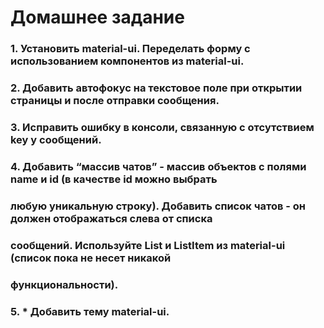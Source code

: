 # Домашнее задание
### 1. Установить material-ui. Переделать форму с использованием компонентов из material-ui.
### 2. Добавить автофокус на текстовое поле при открытии страницы и после отправки сообщения.
### 3. Исправить ошибку в консоли, связанную с отсутствием key у сообщений.
### 4. Добавить “массив чатов” - массив объектов с полями name и id (в качестве id можно выбрать
### любую уникальную строку). Добавить список чатов - он должен отображаться слева от списка
### сообщений. Используйте List и ListItem из material-ui (список пока не несет никакой
### функциональности).
### 5. * Добавить тему material-ui.
